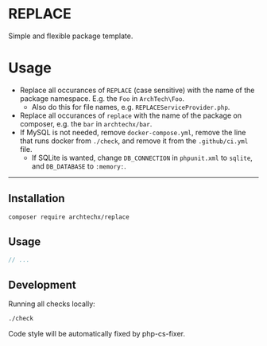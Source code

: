 # REPLACE

Simple and flexible package template.

# Usage

- Replace all occurances of `REPLACE` (case sensitive) with the name of the package namespace. E.g. the `Foo` in `ArchTech\Foo`.
    - Also do this for file names, e.g. `REPLACEServiceProvider.php`.
- Replace all occurances of `replace` with the name of the package on composer, e.g. the `bar` in `archtechx/bar`.
- If MySQL is not needed, remove `docker-compose.yml`, remove the line that runs docker from `./check`, and remove it from the `.github/ci.yml` file.
    - If SQLite is wanted, change `DB_CONNECTION` in `phpunit.xml` to `sqlite`, and `DB_DATABASE` to `:memory:`.

---

## Installation

```sh
composer require archtechx/replace
```

## Usage

```php
// ...
```

## Development

Running all checks locally:

```sh
./check
```

Code style will be automatically fixed by php-cs-fixer.
